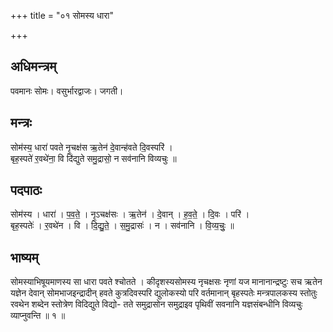 +++
title = "०१ सोमस्य धारा"

+++
## अधिमन्त्रम्
पवमानः सोमः। वसुर्भारद्वाजः। जगती।

## मन्त्रः
सोम॑स्य॒ धारा॑ पवते नृ॒चक्ष॑स ऋ॒तेन॑ दे॒वान्ह॑वते दि॒वस्परि॑ ।  
बृह॒स्पते॑ र॒वथे॑ना॒ वि दि॑द्युते समु॒द्रासो॒ न सव॑नानि विव्यचुः ॥

## पदपाठः
सोम॑स्य । धारा॑ । प॒व॒ते॒ । नृ॒ऽचक्ष॑सः । ऋ॒तेन॑ । दे॒वान् । ह॒व॒ते॒ । दि॒वः । परि॑ ।  
बृह॒स्पतेः॑ । र॒वथे॑न । वि । दि॒द्यु॒ते॒ । स॒मु॒द्रासः॑ । न । सव॑नानि । वि॒व्य॒चुः॒ ॥

## भाष्यम्
सोमस्याभिषूयमाणस्य सा धारा पवते श्चोतते । कीदृशस्यसोमस्य नृचक्षसः नृणां यज मानानान्द्रष्टुः सच ऋतेन यज्ञेन देवान् सोमभाजइन्द्रादीन् हवते कुत्रदिवस्परि द्युलोकस्यो परि वर्तमानान् बृहस्पतेः मन्त्रपालकस्य स्तोतुः रवथेन शब्देन स्तोत्रेण विदिद्युते विद्यो- तते समुद्रासोन समुद्राइव पृथिवीं सवनानि यज्ञसंबन्धीनि विव्यचुः व्याप्नुवन्ति ॥ १ ॥